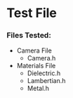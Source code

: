 # Test File

### Files Tested:

- Camera File
  - Camera.h
- Materials File
  - Dielectric.h
  - Lambertian.h
  - Metal.h
